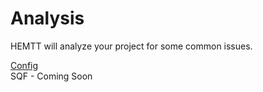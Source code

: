 # Analysis

HEMTT will analyze your project for some common issues.

[Config](./config.md)  
SQF - Coming Soon  
